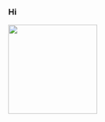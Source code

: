 ### Hi 



<div>
  
  <img height="180em" src="https://github-readme-stats.vercel.app/api?username=jumelloviana&show_icons=true&theme=highcontraste"/>
  
  
  
<div/>

